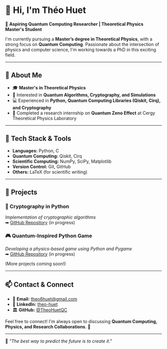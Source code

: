 # 👋 Hi, I'm Théo Huet  

🚀 **Aspiring Quantum Computing Researcher | Theoretical Physics Master's Student**  

I'm currently pursuing a **Master’s degree in Theoretical Physics**, with a strong focus on **Quantum Computing**. Passionate about the intersection of physics and computer science, I'm working towards a PhD in this exciting field.  

---

## 🔬 About Me  

- 🎓 **Master's in Theoretical Physics**  
- 🧠 Interested in **Quantum Algorithms, Cryptography, and Simulations**  
- 💻 Experienced in **Python, Quantum Computing Libraries (Qiskit, Cirq), and Cryptography**  
- 📝 Completed a research internship on **Quantum Zeno Effect** at Cergy Theoretical Physics Laboratory  

---

## 🔧 Tech Stack & Tools  

- **Languages:** Python, C
- **Quantum Computing:** Qiskit, Cirq  
- **Scientific Computing:** NumPy, SciPy, Matplotlib  
- **Version Control:** Git, GitHub  
- **Others:** LaTeX (for scientific writing)  

---

## 📂 Projects  

### 🔑 Cryptography in Python  
*Implementation of cryptographic algorithms*  
➡ [GitHub Repository](#)  (in progress)

### 🎮 Quantum-Inspired Python Game  
*Developing a physics-based game using Python and Pygame*  
➡ [GitHub Repository](#)  (in progress)

(More projects coming soon!)  

---

## 📫 Contact & Connect  

- 📧 **Email:** theo6huet@gmail.com  
- 💼 **LinkedIn:** [theo-huet](https://www.linkedin.com/in/theo-huet)  
- 🏛 **GitHub:** [@TheoHuetQC](https://github.com/TheoHuetQC)  

Feel free to connect! I'm always open to discussing **Quantum Computing, Physics, and Research Collaborations**. 🚀  

---

🧩 *"The best way to predict the future is to create it."*  

